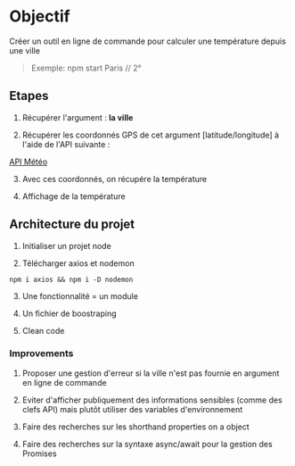 # Objectif

Créer un outil en ligne de commande pour calculer une température depuis une ville

> Exemple: npm start Paris // 2°

## Etapes

1. Récupérer l'argument : **la ville**

2. Récupérer les coordonnés GPS de cet argument [latitude/longitude] à l'aide de l'API suivante :

[API Météo](https://openweathermap.org/api)

3. Avec ces coordonnés, on récupére la température

4. Affichage de la température

## Architecture du projet

1. Initialiser un projet node

2. Télécharger axios et nodemon

`npm i axios && npm i -D nodemon`

3. Une fonctionnalité = un module

4. Un fichier de boostraping

5. Clean code

### Improvements

1. Proposer une gestion d'erreur si la ville n'est pas fournie en argument en ligne de commande

2. Eviter d'afficher publiquement des informations sensibles (comme des clefs API) mais plutôt utiliser des variables d'environnement

3. Faire des recherches sur les shorthand properties on a object

4. Faire des recherches sur la syntaxe async/await pour la gestion des Promises
